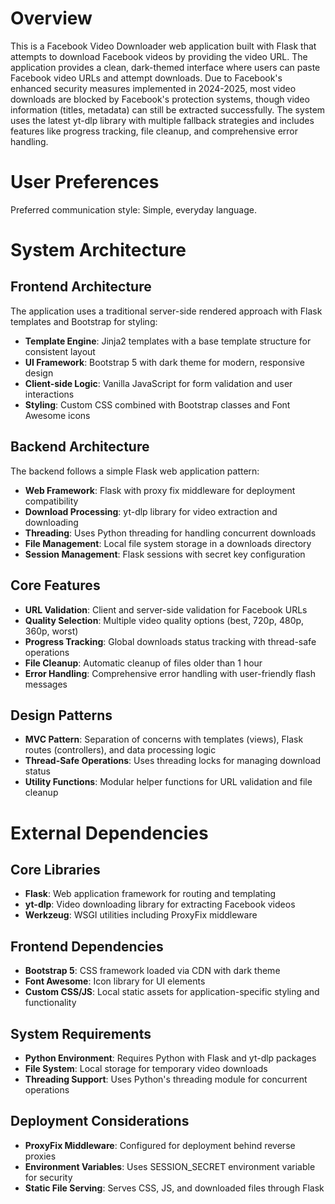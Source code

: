 # Overview

This is a Facebook Video Downloader web application built with Flask that attempts to download Facebook videos by providing the video URL. The application provides a clean, dark-themed interface where users can paste Facebook video URLs and attempt downloads. Due to Facebook's enhanced security measures implemented in 2024-2025, most video downloads are blocked by Facebook's protection systems, though video information (titles, metadata) can still be extracted successfully. The system uses the latest yt-dlp library with multiple fallback strategies and includes features like progress tracking, file cleanup, and comprehensive error handling.

# User Preferences

Preferred communication style: Simple, everyday language.

# System Architecture

## Frontend Architecture
The application uses a traditional server-side rendered approach with Flask templates and Bootstrap for styling:

- **Template Engine**: Jinja2 templates with a base template structure for consistent layout
- **UI Framework**: Bootstrap 5 with dark theme for modern, responsive design
- **Client-side Logic**: Vanilla JavaScript for form validation and user interactions
- **Styling**: Custom CSS combined with Bootstrap classes and Font Awesome icons

## Backend Architecture
The backend follows a simple Flask web application pattern:

- **Web Framework**: Flask with proxy fix middleware for deployment compatibility
- **Download Processing**: yt-dlp library for video extraction and downloading
- **Threading**: Uses Python threading for handling concurrent downloads
- **File Management**: Local file system storage in a downloads directory
- **Session Management**: Flask sessions with secret key configuration

## Core Features
- **URL Validation**: Client and server-side validation for Facebook URLs
- **Quality Selection**: Multiple video quality options (best, 720p, 480p, 360p, worst)
- **Progress Tracking**: Global downloads status tracking with thread-safe operations
- **File Cleanup**: Automatic cleanup of files older than 1 hour
- **Error Handling**: Comprehensive error handling with user-friendly flash messages

## Design Patterns
- **MVC Pattern**: Separation of concerns with templates (views), Flask routes (controllers), and data processing logic
- **Thread-Safe Operations**: Uses threading locks for managing download status
- **Utility Functions**: Modular helper functions for URL validation and file cleanup

# External Dependencies

## Core Libraries
- **Flask**: Web application framework for routing and templating
- **yt-dlp**: Video downloading library for extracting Facebook videos
- **Werkzeug**: WSGI utilities including ProxyFix middleware

## Frontend Dependencies
- **Bootstrap 5**: CSS framework loaded via CDN with dark theme
- **Font Awesome**: Icon library for UI elements
- **Custom CSS/JS**: Local static assets for application-specific styling and functionality

## System Requirements
- **Python Environment**: Requires Python with Flask and yt-dlp packages
- **File System**: Local storage for temporary video downloads
- **Threading Support**: Uses Python's threading module for concurrent operations

## Deployment Considerations
- **ProxyFix Middleware**: Configured for deployment behind reverse proxies
- **Environment Variables**: Uses SESSION_SECRET environment variable for security
- **Static File Serving**: Serves CSS, JS, and downloaded files through Flask